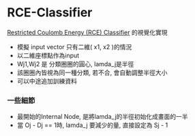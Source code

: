 # RCE-Classifier

[Restricted Coulomb Energy (RCE) Classifier](http://neuron.eng.wayne.edu/tarek/MITbook/chap6/6_3.html) 的視覺化實現

- 模擬 input vector 只有二維( x1, x2 )的情況
- 以二維座標點作為input
- Wj1,Wj2 是 分類圈圈的圓心, lamda_j是半徑
- 該圈圈內皆視為同一種分類, 若不合, 會自動調整半徑大小
- 可以中途追加訓練資料

### 一些細節
- 最開始的Internal Node, 是將lamda_j的半徑初始化成畫面的一半
- 當 Oj - Dj == 1時, lamda_j 要減少的量, 直接設定為 Sj - 1
